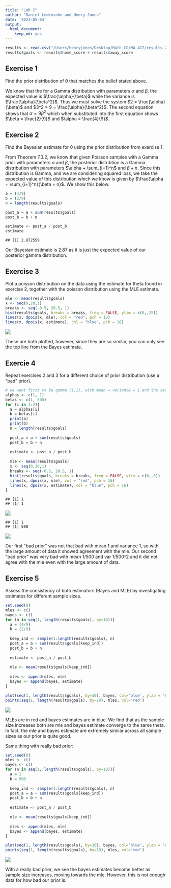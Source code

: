 ```yaml
---
title: "Lab 2"
author: "Daniel Lewinsohn and Henry Jones"
date: '2023-05-04'
output: 
  html_document: 
    keep_md: yes
---
```



```r
results <- read.csv("/Users/henryjones/Desktop/Math_CC/MA_417/results_2019.csv")
results$goals <- results$home_score + results$away_score
```


## Exercise 1

Find the prior distribution of θ that matches the belief stated above.
 
We know that the for a Gamma distribution with parameters $\alpha$ and $\beta$, the expected value is $\frac{\alpha}{\beta}$ while the variance is $\frac{\alpha}{\beta^2}$. Thus we must solve the system $2 = \frac{\alpha}{\beta}$ and $3^2 = 9 = \frac{\alpha}{\beta^2}$. The second equation shows that $\alpha = 9 \beta ^2$ which when substituted into the first equation shows $\beta = \frac{2}{9}$ and $\alpha = \frac{4}{9}$.

## Exercise 2

Find the Bayesian estimate for θ using the prior distribution from exercise 1.

From Theorem 7.3.2, we know that given Poisson samples with a Gamma prior with parameters $\alpha$ and $\beta$, the posterior distribtion is a Gamma distribution with parameters $\alpha + \sum_{i=1}^n$ and $\beta + n$. Since this distribution is Gamma, and we are considering squared loss, we take the expected value of this distribution which we know is given by $\frac{\alpha + \sum_{i=1}^n}{\beta + n}$. We show this below.

 

```r
a = (4/9)
b = (2/9)
n = length(results$goals)

post_a = a + sum(results$goals)
post_b = b + n

estimate <- post_a / post_b
estimate
```

```
## [1] 2.872559
```

Our Bayesian estimate is 2.87 as it is just the expected value of our posterior gamma distribution.

## Exercise 3

Plot a poisson distribution on the data using the estimate for theta found in exercise 2, together with the poisson distribution using the MLE estimate.


```r
mle <- mean(results$goals)
x <- seq(0,20,1)
breaks <- seq(-0.5, 20.5, 1)
hist(results$goals, breaks = breaks, freq = FALSE, ylim = c(0,.25))
lines(x, dpois(x, mle), col = "red", pch = 16)
lines(x, dpois(x, estimate), col = "blue", pch = 16)
```

![](lab2_files/figure-html/unnamed-chunk-3-1.png)<!-- -->

These are both plotted, however, since they are so similar, you can only see the top line from the Bayes estimate.

## Exercie 4

Repeat exercises 2 and 3 for a different choice of prior distribution (use a “bad” prior).


```r
# we want first to be gamma (1,1), with mean = variance = 1 and the second to be gamma(1, 500) with mean = 1/500 and var = 1/500^2
alphas <- c(1, 1)
betas <- c(1, 500)
for (i in 1:2){
  a = alphas[i]
  b = betas[i]
  print(a)
  print(b)
  n = length(results$goals)
  
  post_a = a + sum(results$goals)
  post_b = b + n
  
  estimate <- post_a / post_b
  
  mle <- mean(results$goals)
  x <- seq(0,20,1)
  breaks <- seq(-0.5, 20.5, 1)
  hist(results$goals, breaks = breaks, freq = FALSE, ylim = c(0,.3))
  lines(x, dpois(x, mle), col = "red", pch = 16)
  lines(x, dpois(x, estimate), col = "blue", pch = 16)
}
```

```
## [1] 1
## [1] 1
```

![](lab2_files/figure-html/unnamed-chunk-4-1.png)<!-- -->

```
## [1] 1
## [1] 500
```

![](lab2_files/figure-html/unnamed-chunk-4-2.png)<!-- -->

Our first "bad prior" was not that bad with mean 1 and variance 1, so with the large amount of data it showed agreement with the mle. Our second "bad prior" was very bad with mean 1/500 and var 1/500^2 and it did not agree with the mle even with the large amount of data.

## Exercise 5

Assess the consistency of both estimators (Bayes and MLE) by investigating estimates for different sample sizes.


```r
set.seed(8)
mles <- c()
bayes <- c()
for (n in seq(1, length(results$goals), by=10)){
  a = (4/9)
  b = (2/9)
  
  keep_ind <- sample(1:length(results$goals), n)
  post_a = a + sum(results$goals[keep_ind])
  post_b = b + n
  
  estimate <- post_a / post_b
  
  mle <- mean(results$goals[keep_ind])
  
  mles <- append(mles, mle)
  bayes <- append(bayes, estimate)
}

plot(seq(1, length(results$goals), by=10), bayes, col='blue', ylab = "estimates", xlab = "sample size")
points(seq(1, length(results$goals), by=10), mles, col='red')
```

![](lab2_files/figure-html/unnamed-chunk-5-1.png)<!-- -->

MLEs are in red and bayes estimates are in blue.
We find that as the sample size increases both are mle and bayes estimate converge to the same theta. In fact, the mle and bayes estimate are extremely similar across all sample sizes as our prior is quite good.

Same thing with really bad prior:

```r
set.seed(8)
mles <- c()
bayes <- c()
for (n in seq(1, length(results$goals), by=10)){
  a = 1
  b = 500
  
  keep_ind <- sample(1:length(results$goals), n)
  post_a = a + sum(results$goals[keep_ind])
  post_b = b + n
  
  estimate <- post_a / post_b
  
  mle <- mean(results$goals[keep_ind])
  
  mles <- append(mles, mle)
  bayes <- append(bayes, estimate)
}

plot(seq(1, length(results$goals), by=10), bayes, col='blue', ylab = "estimates", xlab = "sample size", ylim = c(0,4))
points(seq(1, length(results$goals), by=10), mles, col='red')
```

![](lab2_files/figure-html/unnamed-chunk-6-1.png)<!-- -->

With a really bad prior, we see the bayes estimates become better as sample size increases, moving towards the mle. However, this is not enough data for how bad our prior is.
